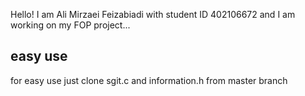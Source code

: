 Hello!
I am Ali Mirzaei Feizabiadi with student ID 402106672
and
I am working on my FOP project...

## easy use
for easy use just clone sgit.c and information.h from master branch

